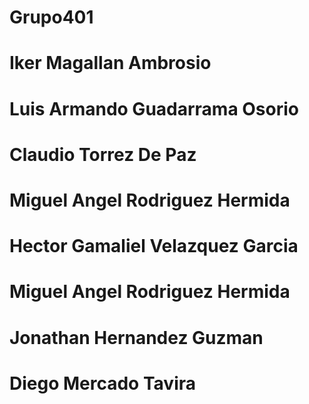 # Grupo401


# Iker Magallan Ambrosio

# Luis Armando Guadarrama Osorio

# Claudio Torrez De Paz

# Miguel Angel Rodriguez Hermida

# Hector Gamaliel Velazquez Garcia

# Miguel Angel Rodriguez Hermida

# Jonathan Hernandez Guzman

# Diego Mercado Tavira

